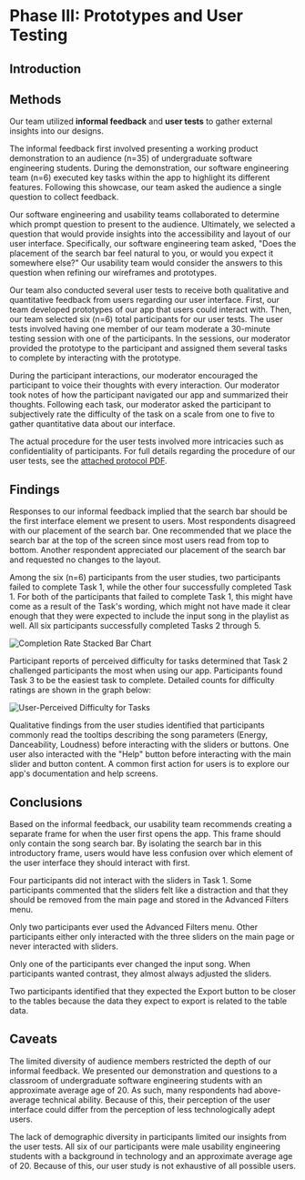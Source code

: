 # Phase III: Prototypes and User Testing

## Introduction

<!-- !!! Describe the general problem that the project is trying to
solve and the focus of this interval of work !!! -->

## Methods

Our team utilized **informal feedback** and **user tests** to gather
external insights into our designs.

The informal feedback first involved presenting a working product
demonstration to an audience (n=35) of undergraduate software
engineering students. During the demonstration, our software
engineering team (n=6) executed key tasks within the app to highlight
its different features. Following this showcase, our team asked the
audience a single question to collect feedback.

Our software engineering and usability teams collaborated to determine
which prompt question to present to the audience. Ultimately, we
selected a question that would provide insights into the accessibility
and layout of our user interface. Specifically, our software
engineering team asked, "Does the placement of the search bar feel
natural to you, or would you expect it somewhere else?" Our usability
team would consider the answers to this question when refining our
wireframes and prototypes.

Our team also conducted several user tests to receive both qualitative
and quantitative feedback from users regarding our user interface.
First, our team developed prototypes of our app that users could
interact with. Then, our team selected six (n=6) total participants
for our user tests. The user tests involved having one member of our
team moderate a 30-minute testing session with one of the
participants. In the sessions, our moderator provided the
prototype to the participant and assigned them several tasks to
complete by interacting with the prototype.

During the participant interactions, our moderator encouraged the
participant to voice their thoughts with every interaction. Our
moderator took notes of how the participant navigated our app and
summarized their thoughts. Following each task, our moderator asked
the participant to subjectively rate the difficulty of the task on a
scale from one to five to gather quantitative data about our
interface.

The actual procedure for the user tests involved more intricacies such
as confidentiality of participants. For full details regarding the
procedure of our user tests, see the [attached protocol
PDF](protocol.pdf).

<!-- !!! Describe research methods you used to discover new insights,
which explains the purpose of each. Provide enough detail that someone
would be able to faithfully reproduce your research. Only include
research methods in here, not design documents/techniques/artifacts
!!! -->

## Findings

<!-- !!! For each research method, detail each of the findings to
clarify new discoveries of users' needs !!! -->

Responses to our informal feedback implied that the search bar should
be the first interface element we present to users. Most respondents
disagreed with our placement of the search bar. One recommended that
we place the search bar at the top of the screen since most users read
from top to bottom. Another respondent appreciated our placement of
the search bar and requested no changes to the layout.

Among the six (n=6) participants from the user studies, two
participants failed to complete Task 1, while the other four
successfully completed Task 1. For both of the participants that failed to complete Task 1, this might have come as a result of the Task's wording, which might not have made it clear enough that they were expected to include the input song in the playlist as well. All six participants successfully
completed Tasks 2 through 5.

![Completion Rate Stacked Bar
Chart](completion-count-stacked-bar-chart.png)

Participant reports of perceived difficulty for tasks determined that
Task 2 challenged participants the most when using our app.
Participants found Task 3 to be the easiest task to complete. Detailed
counts for difficulty ratings are shown in the graph below:

![User-Perceived Difficulty for
Tasks](diff-ratings-stacked-bar-chart.png)

Qualitative findings from the user studies identified that
participants commonly read the tooltips describing the song parameters
(Energy, Danceability, Loudness) before interacting with the sliders
or buttons. One user also interacted with the "Help" button before
interacting with the main slider and button content. A common first
action for users is to explore our app's documentation and help
screens.

## Conclusions

<!-- !!! Discoveries derived from the methods and their findings.
Interpret how the findings translate into new insights into UX design
recommendations. Describe those recommendations and how they should
shape future work. In this section, include the new design
recommendations based on the latest user insights. !!! -->

Based on the informal feedback, our usability team recommends creating
a separate frame for when the user first opens the app. This frame
should only contain the song search bar. By isolating the search bar
in this introductory frame, users would have less confusion over which
element of the user interface they should interact with first.

Four participants did not interact with the sliders in Task 1.
Some participants commented that the sliders felt like a distraction
and that they should be removed from the main page and stored in the
Advanced Filters menu.

Only two participants ever used the Advanced Filters menu. Other
participants either only interacted with the three sliders on the main
page or never interacted with sliders.

Only one of the participants ever changed the input song. When
participants wanted contrast, they almost always adjusted the sliders.

Two participants identified that they expected the Export button to be
closer to the tables because the data they expect to export is related
to the table data.

## Caveats

The limited diversity of audience members restricted the depth of our
informal feedback. We presented our demonstration and questions to a
classroom of undergraduate software engineering students with an
approximate average age of 20. As such, many respondents had
above-average technical ability. Because of this, their perception of
the user interface could differ from the perception of less
technologically adept users.

The lack of demographic diversity in participants limited our insights
from the user tests. All six of our participants were male usability
engineering students with a background in technology and an
approximate average age of 20. Because of this, our user study is not
exhaustive of all possible users.

<!-- TODO: Add stimulations to the conclusions we made -->

<!-- !!! Considerations and/or limitations to the methods you chose
and the findings/conclusions drawn from them. In other words, give
warnings if there are limitations to your research such as not being
able to find enough users of a particular demographic, the methods not
being able to expose certain information, assumptions you made, etc.
!!! -->
